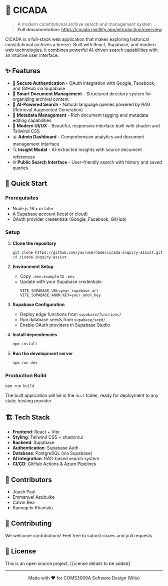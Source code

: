 # 🦋 CICADA

> A modern constitutional archive search and management system  
> **Full documentation:** <https://cicada.mintlify.app/introduction/overview>

CICADA is a full-stack web application that makes exploring historical constitutional archives a breeze. Built with React, Supabase, and modern web technologies, it combines powerful AI-driven search capabilities with an intuitive user interface.

## ✨ Features

- 🔐 **Secure Authentication** - OAuth integration with Google, Facebook, and GitHub via Supabase
- 📂 **Smart Document Management** - Structured directory system for organizing archival content
- 🤖 **AI-Powered Search** - Natural language queries powered by RAG (Retrieval Augmented Generation)
- 🎯 **Metadata Management** - Rich document tagging and metadata editing capabilities
- 📱 **Modern UI/UX** - Beautiful, responsive interface built with shadcn and Tailwind CSS
- 📊 **Admin Dashboard** - Comprehensive analytics and document management interface
- 🔍 **Insight Modal** - AI-extracted insights with source document references
- 🌐 **Public Search Interface** - User-friendly search with history and saved queries

## 🚀 Quick Start

### Prerequisites

- Node.js 16.x or later
- A Supabase account (local or cloud)
- OAuth provider credentials (Google, Facebook, GitHub)

### Setup

1. **Clone the repository**
   ```bash
   git clone https://github.com/yourusername/cicada-inquiry-assist.git
   cd cicada-inquiry-assist
   ```

2. **Environment Setup**
   - Copy `.env.example` to `.env`
   - Update with your Supabase credentials:
     ```
     VITE_SUPABASE_URL=your_supabase_url
     VITE_SUPABASE_ANON_KEY=your_anon_key
     ```

3. **Supabase Configuration**
   - Deploy edge functions from `supabase/functions/`
   - Run database seeds from `supabase/seed/`
   - Enable OAuth providers in Supabase Studio

4. **Install dependencies**
   ```bash
   npm install
   ```

5. **Run the development server**
   ```bash
   npm run dev
   ```

### Production Build

```bash
npm run build
```
The built application will be in the `dist` folder, ready for deployment to any static hosting provider.

## 🏗️ Tech Stack

- **Frontend**: React + Vite
- **Styling**: Tailwind CSS + shadcn/ui
- **Backend**: Supabase
- **Authentication**: Supabase Auth
- **Database**: PostgreSQL (via Supabase)
- **AI Integration**: RAG-based search system
- **CI/CD**: GitHub Actions & Azure Pipelines

## 👥 Contributors

- Joash Paul
- Emmanuel Azubuike
- Calvin Rea
- Kamogelo Khumalo

## 🤝 Contributing

We welcome contributions! Feel free to submit issues and pull requests.

## 📝 License

This is an open source project. [License details to be added]

---

<p align="center">Made with ❤️ for COMS3009A Software Design (Wits)</p>